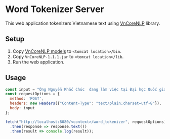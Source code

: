 # Word Tokenizer Server

This web application tokenizers Vietnamese text using [VnCoreNLP](https://github.com/vncorenlp/VnCoreNLP) library.

## Setup

1. Copy [VnCoreNLP models](https://github.com/vncorenlp/VnCoreNLP/tree/master/models) to `<tomcat location>/bin`.
2. Copy `VnCoreNLP-1.1.1.jar` to `<tomcat location>/lib`.
3. Run the web application.

## Usage

```javascript
const input = "Ông Nguyễn Khắc Chúc  đang làm việc tại Đại học Quốc gia Hà Nội. Bà Lan, vợ ông Chúc, cũng làm việc tại đây.";
const requestOptions = {
  method: 'POST',
  headers: new Headers({"Content-Type": "text/plain;charset=utf-8"}),
  body: input
};

fetch("http://localhost:8080/<context>/word_tokenizer", requestOptions)
  .then(response => response.text())
  .then(result => console.log(result));
```